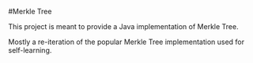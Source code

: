 #Merkle Tree

This project is meant to provide a Java implementation of Merkle Tree.

Mostly a re-iteration of the popular Merkle Tree implementation used for self-learning.
